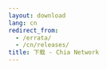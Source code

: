 ```yaml
---
layout: download
lang: cn
redirect_from:
  - /errata/
  - /cn/releases/
title: 下载 - Chia Network
---
```

